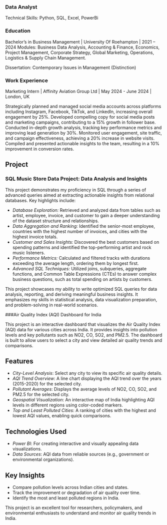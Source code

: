 ### Data Analyst

Technical Skills: Python, SQL, Excel, PowerBi 

### Education
Bachelor’s in Business Management | University Of Roehampton | 2021 – 2024
Modules: Business Data Analysis, Accounting & Finance, Economics, Project Management, 
Corporate Strategy, Global Marketing, Operations, Logistics & Supply Chain Management.

Dissertation: Contemporary Issues in Management (Distinction)

### Work Experience
Marketing Intern | Affinity Aviation Group Ltd | May 2024 - June 2024 | London, UK

Strategically planned and managed social media accounts across platforms including Instagram, Facebook, TikTok, and LinkedIn, increasing overall engagement by 25%.
Developed compelling copy for social media posts and marketing campaigns, contributing to a 15% growth in follower base.
Conducted in-depth growth analysis, tracking key performance metrics and improving lead generation by 30%.
Monitored user engagement, site traffic, and campaign effectiveness, achieving a 20% increase in website visits.
Compiled and presented actionable insights to the team, resulting in a 10% improvement in conversion rates.

## Project

### SQL Music Store Data Project: Data Analysis and Insights 

This project demonstrates my proficiency in SQL through a series of advanced queries aimed at extracting actionable insights from relational databases. Key highlights include:  

- *Database Exploration:* Retrieved and analyzed data from tables such as artist, employee, invoice, and customer to gain a deeper
understanding of the dataset structure and relationships.  
- *Data Aggregation and Ranking:* Identified the senior-most employee, countries with the highest number of invoices, and cities with the highest invoice totals.  
- *Customer and Sales Insights:* Discovered the best customers based on spending patterns and identified the top-performing artist and rock music listeners.  
- *Performance Metrics:* Calculated and filtered tracks with durations exceeding the average length, ordering them by longest first.  
- *Advanced SQL Techniques:* Utilized joins, subqueries, aggregate functions, and Common Table Expressions (CTEs) to answer complex business questions, such as total spending on artists by customers.  

This project showcases my ability to write optimized SQL queries for data analysis, reporting, and deriving meaningful business insights. 
It emphasizes my skills in statistical analysis, data visualization preparation, and problem-solving in real-world scenarios.

###Air Quality Index (AQI) Dashboard for India

This project is an interactive dashboard that visualizes the Air Quality Index (AQI) data for various cities across India. It provides insights into pollution levels and key pollutants such as NO2, CO, SO2, and PM2.5. The dashboard is built to allow users to select a city and view detailed air quality trends and comparisons.

## Features
- *City-Level Analysis*: Select any city to view its specific air quality details.
- *AQI Trend Overview*: A line chart displaying the AQI trend over the years (2015-2020) for the selected city.
- *Pollutant Averages*: Displays the average levels of NO2, CO, SO2, and PM2.5 for the selected city.
- *Geospatial Visualization*: An interactive map of India highlighting AQI levels in different regions using color-coded markers.
- *Top and Least Polluted Cities*: A ranking of cities with the highest and lowest AQI values, enabling quick comparisons.

## Technologies Used
- *Power BI*: For creating interactive and visually appealing data visualizations.
- *Data Sources*: AQI data from reliable sources (e.g., government or environmental organizations).

## Key Insights
- Compare pollution levels across Indian cities and states.
- Track the improvement or degradation of air quality over time.
- Identify the most and least polluted regions in India.

This project is an excellent tool for researchers, policymakers, and environmental enthusiasts to understand and monitor air quality trends in India.

